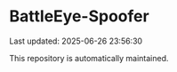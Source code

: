 # BattleEye-Spoofer

Last updated: 2025-06-26 23:56:30

This repository is automatically maintained.
